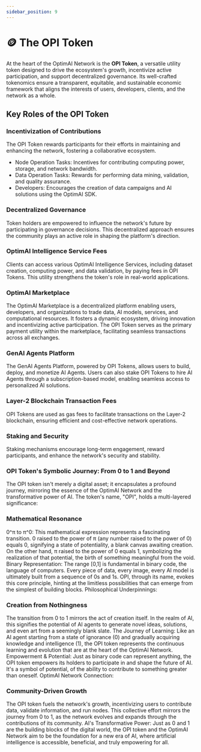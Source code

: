 ```yaml
---
sidebar_position: 9
---
```


# 🪙 The OPI Token

At the heart of the OptimAI Network is the **OPI Token**, a versatile utility token designed to drive the ecosystem's growth, incentivize active participation, and support decentralized governance. Its well-crafted tokenomics ensure a transparent, equitable, and sustainable economic framework that aligns the interests of users, developers, clients, and the network as a whole.

## Key Roles of the OPI Token
### Incentivization of Contributions
The OPI Token rewards participants for their efforts in maintaining and enhancing the network, fostering a collaborative ecosystem.

- Node Operation Tasks: Incentives for contributing computing power, storage, and network bandwidth.
- Data Operation Tasks: Rewards for performing data mining, validation, and quality assurance.
- Developers: Encourages the creation of data campaigns and AI solutions using the OptimAI SDK.

### Decentralized Governance
Token holders are empowered to influence the network's future by participating in governance decisions. This decentralized approach ensures the community plays an active role in shaping the platform's direction.

### OptimAI Intelligence Service Fees
Clients can access various OptimAI Intelligence Services, including dataset creation, computing power, and data validation, by paying fees in OPI Tokens. This utility strengthens the token's role in real-world applications.

### OptimAI Marketplace
The OptimAI Marketplace is a decentralized platform enabling users, developers, and organizations to trade data, AI models, services, and computational resources. It fosters a dynamic ecosystem, driving innovation and incentivizing active participation. The OPI Token serves as the primary payment utility within the marketplace, facilitating seamless transactions across all exchanges.

### GenAI Agents Platform
The GenAI Agents Platform, powered by OPI Tokens, allows users to build, deploy, and monetize AI Agents. Users can also stake OPI Tokens to hire AI Agents through a subscription-based model, enabling seamless access to personalized AI solutions.

### Layer-2 Blockchain Transaction Fees
OPI Tokens are used as gas fees to facilitate transactions on the Layer-2 blockchain, ensuring efficient and cost-effective network operations.

### Staking and Security
Staking mechanisms encourage long-term engagement, reward participants, and enhance the network's security and stability.

### OPI Token's Symbolic Journey: From 0 to 1 and Beyond
The OPI token isn't merely a digital asset; it encapsulates a profound journey, mirroring the essence of the OptimAI Network and the transformative power of AI. The token's name, "OPI", holds a multi-layered significance:

### Mathematical Resonance
0^π to π^0: This mathematical expression represents a fascinating transition. 0 raised to the power of π (any number raised to the power of 0) equals 0, signifying a state of potentiality, a blank canvas awaiting creation. On the other hand, π raised to the power of 0 equals 1, symbolizing the realization of that potential, the birth of something meaningful from the void. Binary Representation: The range [0,1] is fundamental in binary code, the language of computers. Every piece of data, every image, every AI model is ultimately built from a sequence of 0s and 1s. OPI, through its name, evokes this core principle, hinting at the limitless possibilities that can emerge from the simplest of building blocks. Philosophical Underpinnings:

### Creation from Nothingness
The transition from 0 to 1 mirrors the act of creation itself. In the realm of AI, this signifies the potential of AI agents to generate novel ideas, solutions, and even art from a seemingly blank slate. The Journey of Learning: Like an AI agent starting from a state of ignorance (0) and gradually acquiring knowledge and intelligence (1), the OPI token represents the continuous learning and evolution that are at the heart of the OptimAI Network. Empowerment & Potential: Just as binary code can represent anything, the OPI token empowers its holders to participate in and shape the future of AI. It's a symbol of potential, of the ability to contribute to something greater than oneself. OptimAI Network Connection:

### Community-Driven Growth
The OPI token fuels the network's growth, incentivizing users to contribute data, validate information, and run nodes. This collective effort mirrors the journey from 0 to 1, as the network evolves and expands through the contributions of its community. AI's Transformative Power: Just as 0 and 1 are the building blocks of the digital world, the OPI token and the OptimAI Network aim to be the foundation for a new era of AI, where artificial intelligence is accessible, beneficial, and truly empowering for all.